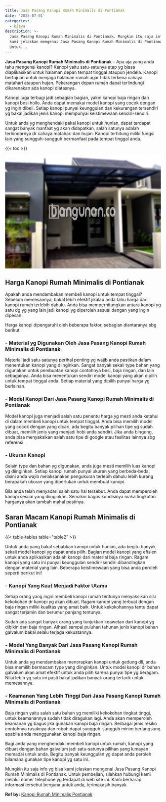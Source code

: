 ```yaml
---
title: Jasa Pasang Kanopi Rumah Minimalis di Pontianak
date: '2025-07-01'
categories:
  - biaya
description: >-
  Jasa Pasang Kanopi Rumah Minimalis di Pontianak. Mungkin itu saja info yg bisa
  kami jelaskan mengenai Jasa Pasang Kanopi Rumah Minimalis di Pontianak.
  Untuk...
---
```


**Jasa Pasang Kanopi Rumah Minimalis di Pontianak** – Apa aja yang anda tahu mengenai kanopi? Kanopi yaitu satu-satunya atap yg biasa diaplikasikan untuk halaman depan tempat tinggal ataupun jendela. Kanopi bertujuan untuk menjaga halaman rumah agar tidak terkena cahaya matahari ataupun hujan. Pekarangan depan rumah dapat terlindungi dikarenakan ada kanopi diatasnya.

Kanopi juga terbagi jadi sebagian bagian, yakni kanopi baja ringan dan kanopi besi hollo. Anda dapat memakai model kanopi yang cocok dengan yg ingin dibeli. Setiap kanopi punyai keunggulan dan kekurangan tersendiri yg bakal jadikan jenis kanopi mempunyai keistimewaan sendiri-sendiri.

Untuk anda yg menghendaki pakai kanopi untuk hunian, dapat terdapat sangat banyak manfaat yg akan didapatkan, salah satunya adalah terhindarnya dr cahaya matahari dan hujan. Kanopi terhitung miliki fungsi lain yang sungguh-sungguh bermanfaat pada tempat tinggal anda.

{{< toc >}}

![Jasa Pasang Kanopi Rumah Minimalis di Pontianak](/images/harga-kanopi-minimalis-56.png)

## Harga Kanopi Rumah Minimalis di Pontianak

Apakah anda mendambakan membeli kanopi untuk tempat tinggal? Sebelum memesannya, bakal lebih efektif jikalau anda tahu harga dari kanopi rumah terlebih dahulu. Anda bisa memperhitungkan antara kanopi yg satu dg yg yang lain jadi kanopi yg diperoleh sesuai dengan yang ingin dipesan.

Harga kanopi dipengaruhi oleh beberapa faktor, sebagian diantaranya sbg berikut:

### \- Material yg Digunakan Oleh Jasa Pasang Kanopi Rumah Minimalis di Pontianak

Material jadi satu-satunya perihal penting yg wajib anda pastikan dalam menentukan kanopi yang diinginkan. Sangat banyak sekali type bahan yang digunakan untuk pembuatan kanopi contohnya besi, baja ringan, dan lain sebagainya. Anda bisa menentukan sendiri model kanopi yang akan dipilih untuk tempat tinggal anda. Setiap material yang dipilih punyai harga yg berlainan.

### \- Model Kanopi Dari Jasa Pasang Kanopi Rumah Minimalis di Pontianak

Model kanopi juga menjadi salah satu penentu harga yg mesti anda ketahui di dalam membeli kanopi untuk tempat tinggal. Anda bisa memilih model yang cocok dengan yang dicari, ada begitu banyak pilihan tipe yg sudah dibuat, memilih jenis yang menjadi hobi anda sendiri. Jika anda bingung, anda bisa menyaksikan salah satu tipe di google atau fasilitas lainnya sbg referensi.

### \- Ukuran Kanopi

Selain type dan bahan yg digunakan, anda juga mesti memilih luas kanopi yg diinginkan. Setiap kanopi rumah punyai ukuran yang berbeda-beda, disini anda wajib melaksanakan pengukuran terlebih dahulu lebih kurang berapakah ukuran yang diperlukan untuk membuat kanopi.

Bila anda telah menyadari salah satu hal tersebut. Anda dapat memperoleh kanopi sesuai yang diinginkan. Semakin bagus kondisinya maka tingkatan harganya akan tambah mahal pastinya.

## Saran Macam Kanopi Rumah Minimalis di Pontianak

{{< table-tables table="table2" >}}

Untuk anda yang bakal sebabkan kanopi untuk hunian, ada begitu banyak sekali model kanopi yg dapat anda pilih. Bagian model kanopi yang efisien untuk anda aplikasikan adalah kanopi dari material baja ringan. Ragam kanopi yang satu ini punyai keunggulan sendiri-sendiri dibandingkan dengan material yang lain. Beberapa keistimewaan yang bisa anda peroleh seperti berikut ini!

### \- Kanopi Yang Kuat Menjadi Faktor Utama

Setiap orang yang ingin membeli kanopi rumah tentunya menyaksikan sisi kekokohan dr kanopi yg akan dibuat. Ragam kanopi yang terbuat dengan baja ringan miliki kualitas yang amat baik. Untuk kekokohannya tentu dapat sangat terjamin dan berumur panjang tentunya.

Sudah ada sangat banyak orang yang tunjukkan keawetan dari kanopi yg dibikin dari baja ringan. Alhasil sampai puluhan tahunan jenis kanopi bahan galvalum bakal selalu terjaga kekuatannya.

### \- Model Yang Banyak Dari Jasa Pasang Kanopi Rumah Minimalis di Pontianak

Untuk anda yg mendambakan menerapkan kanopi untuk gedung dll, anda bisa memilih bermacam type yang diinginkan. Untuk model kanopi dr bahan galvalum akan amat efektif untuk anda pilih karena punyai tipe yg beragam. Nilai lebih yg satu ini pasti bakal jadikan banyak orang tertarik untuk memesannya.

### \- Keamanan Yang Lebih Tinggi Dari Jasa Pasang Kanopi Rumah Minimalis di Pontianak

Baja ringan yaitu salah satu bahan yg memiliki kekokohan tingkat tinggi, untuk keamanannya sudah tidak diragukan lagi. Anda akan memperoleh keamanan yg bagus jika gunakan kanopi baja ringan. Berbagai jenis resiko contohnya rusaknya dan roboh dapat sungguh-sungguh minim berlangsung apabila anda menggunakan kanopi baja ringan.

Bagi anda yang menghendaki membeli kanopi untuk rumah, kanopi yang dibuat dengan bahan galvalum jadi satu-satunya pilihan yang lumayan memadai untuk anda. Begitu banyak keunggulan yg dapat anda peroleh bilamana gunakan tipe kanopi yg satu ini.

Mungkin itu saja info yg bisa kami jelaskan mengenai Jasa Pasang Kanopi Rumah Minimalis di Pontianak. Untuk pembelian, silahkan hubungi kami melalui nomer telephone yg terdapat di web site ini. Kami berharap informasi tersebut berguna untuk anda, terimakasih banyak.

**Ref by:**  [Kanopi Rumah Minimalis Pontianak](https://id.wikipedia.org/wiki/Kanopi)
